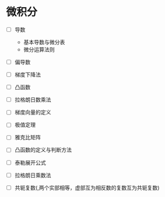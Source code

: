 # 微积分

<!-- - 极限
- 微分
- 积分 -->

- [ ] 导数
  - 基本导数与微分表
    <!-- - 平方求导 -->
  - 微分运算法则
- [ ] 偏导数
- [ ] 梯度下降法
- [ ] 凸函数
- [ ] 拉格朗日数乘法

- [ ] 梯度向量的定义
- [ ] 极值定理
- [ ] 雅克比矩阵
- [ ] 凸函数的定义与判断方法
- [ ] 泰勒展开公式
- [ ] 拉格朗日乘数法

- [ ] 共轭复数(,两个实部相等，虚部互为相反数的复数互为共轭复数)
